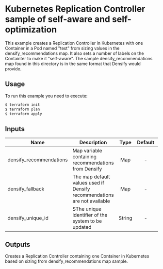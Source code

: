 # Kubernetes Replication Controller sample of self-aware and self-optimization

This example creates a Replication Controller in Kubernetes with one Container in a Pod named "test" from sizing values 
in the densify_recommendations map. It also sets a number of labels on the Containter to make it "self-aware".
The sample densify_recommendations map found in this directory is in the same format that Densify would provide. 

## Usage

To run this example you need to execute:

```bash
$ terraform init
$ terraform plan
$ terraform apply
```

## Inputs

| Name | Description | Type | Default | Required |
|------|-------------|:----:|:-----:|:-----:|
| densify_recommendations | Map variable containing recommendations from Densify | Map | - | Yes |
| densify_fallback | The map default values used if Densify recommendations are not available | Map | - | Yyes |
| densify_unique_id | SThe unique identifier of the system to be updated | String | - | Yes |

## Outputs

Creates a Replication Controller containing one Container in Kubernetes based on sizing from densify_recommendations map sample.
